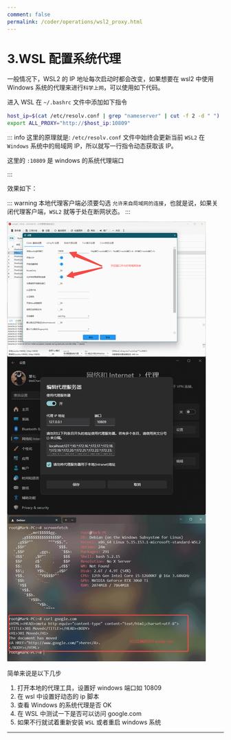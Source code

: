 ```yaml
---
comment: false
permalink: /coder/operations/wsl2_proxy.html
---
```


# 3.WSL 配置系统代理

一般情况下，WSL2 的 IP 地址每次启动时都会改变，如果想要在 wsl2 中使用 Windows 系统的代理来进行`科学上网`，可以使用如下代码。

进入 WSL 在 `~/.bashrc` 文件中添加如下指令

```bash title="~/.bashrc"
host_ip=$(cat /etc/resolv.conf | grep "nameserver" | cut -f 2 -d " ")
export ALL_PROXY="http://$host_ip:10809"
```

::: info
这里的原理就是:
`/etc/resolv.conf` 文件中始终会更新当前 `WSL2` 在 `Windows` 系统中的局域网 IP，所以就写一行指令动态获取该 IP。

这里的 `:10809` 是 windows 的系统代理端口

:::

效果如下：

::: warning
本地代理客户端必须要勾选 `允许来自局域网的连接`，也就是说，如果关闭代理客户端，`WSL2` 就等于处在断网状态。
:::

![WSL代理设置](./image/wsl_proxy.png)

简单来说是以下几步

1. 打开本地的代理工具，设置好 windows 端口如 10809
2. 在 wsl 中设置好动态的 ip 脚本
3. 查看 Windows 的系统代理是否 OK
4. 在 WSL 中测试一下是否可以访问 google.com
5. 如果不行就试着重新安装 `WSL` 或者重启 windows 系统

---
